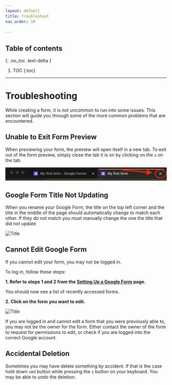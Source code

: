 ```yaml
---
layout: default
title: Troubleshoot
nav_order: 10

---
```

## Table of contents

{: .no_toc .text-delta }

1. TOC
{:toc}

---
# Troubleshooting

While creating a form, it is not uncommon to run into some issues. This section will guide you through some of the more common problems that are encountered.

## Unable to Exit Form Preview

When previewing your form, the preview will open itself in a new tab. To exit out of the form preview, simply close the tab it is on by clicking on the `x` on the tab.

![Exit Tab](./images/troubleshooting/closeTab.png)

## Google Form Title Not Updating

When you rename your Google Form, the title on the top left corner and the title in the middle of the page should automatically change to match each other. If they do not match you must manually change the one the title that did not update

![Title](https://github.com/kevtrng/Google-Forms-Guide/blob/gh-pages/docs/images/troubleshooting/Title.png?raw=true)

## Cannot Edit Google Form

If you cannot edit your form, you may not be logged in.

To log in, follow these steps:

**1. Refer to steps 1 and 2 from the [Setting Up a Google Form](./settingUpGoogleForm/settingUpGoogleForm.md) page.**

You should now see a list of recently accessed forms.

**2. Click on the form you want to edit.**

![Title](https://github.com/kevtrng/Google-Forms-Guide/blob/gh-pages/docs/images/troubleshooting/recentForms.png?raw=true)

If you are logged in and cannot edit a form that you were previously able to, you may not be the owner for the form. Either contact the owner of the form to request for permissions to edit, or check if you are logged into the correct Google account.

## Accidental Deletion

Sometimes you may have delete something by accident. If that is the case hold down `cmd` button while pressing the `z` button on your keyboard. You may be able to undo the deletion.